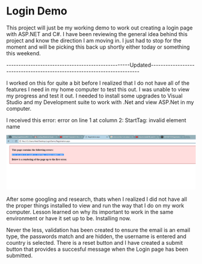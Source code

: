# Login Demo

This project will just be my working demo to work out creating a login page with ASP.NET and C#. I have been reviewing the general idea
behind this project and know the direction I am moving in. I just had to stop for the moment and will be picking this back up shortly 
either today or something this weekend. 

---------------------------------------------------Updated-------------------------------------------------------------------------

I worked on this for quite a bit before I realized that I do not have all of the features I need in my home computer to test this out. I was unable to view my progress and test it out. I needed to install some upgrades to Visual Studio and my Development suite to work with .Net and view ASP.Net in my computer. 

I received this error: error on line 1 at column 2: StartTag: invalid element name

![alt text](https://github.com/abelberhane/LoginDemo/blob/master/SH.png?raw=true)

After some googling and research, thats when I realized I did not have all the proper things installed to view and run the way that I do on my work computer. Lesson learned on why its important to work in the same environment or have it set up to be. Installing now.

Never the less, validation has been created to ensure the email is an email type, the passwords match and are hidden, the username is entered and country is selected. There is a reset button and I have created a submit button that provides a succesful message when the Login page has been submitted. 

